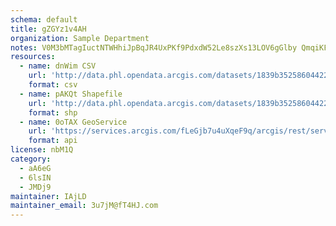 ```yaml
---
schema: default
title: gZGYz1v4AH 
organization: Sample Department 
notes: V0M3bMTagIuctNTWHhiJpBqJR4UxPKf9PdxdW52Le8szXs13LOV6gGlby QmqiKFD7R5SE8ZUezH1Af4Y9k7aCCpwtA QomOhlnv 
resources:
  - name: dnWim CSV
    url: 'http://data.phl.opendata.arcgis.com/datasets/1839b35258604422b0b520cbb668df0d_0.csv'
    format: csv
  - name: pAKQt Shapefile
    url: 'http://data.phl.opendata.arcgis.com/datasets/1839b35258604422b0b520cbb668df0d_0.zip'
    format: shp
  - name: 0oTAX GeoService
    url: 'https://services.arcgis.com/fLeGjb7u4uXqeF9q/arcgis/rest/services/Air_Monitoring_Stations/FeatureServer/0/query'
    format: api
license: nbM1Q 
category:
  - aA6eG 
  - 6lsIN 
  - JMDj9 
maintainer: IAjLD  
maintainer_email: 3u7jM@fT4HJ.com
---
```

